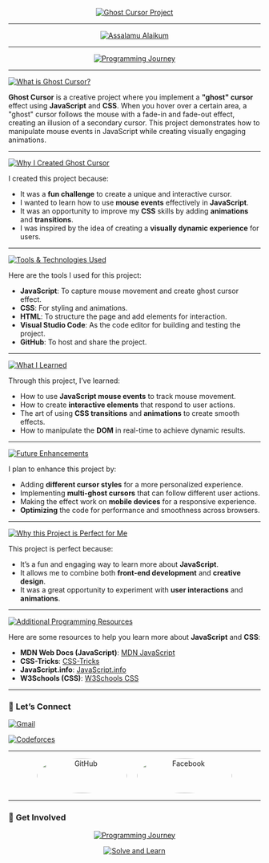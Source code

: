 <p align="center">
  <a href="https://github.com/CodderPrince">
    <img src="https://readme-typing-svg.demolab.com?font=Fira+Code&size=45&pause=2000&color=FFD700&center=true&vCenter=true&width=1000&lines=Ghost+Cursor+by+using+JavaScript" alt="Ghost Cursor Project">
  </a>
</p>

---

<p align="center">
  <a href="https://github.com/CodderPrince">
    <img src="https://readme-typing-svg.demolab.com?font=Fira+Code&size=38&pause=2000&color=FFA500&center=true&vCenter=true&width=1000&lines=👋+Assalamu+Alaikum,+I'm+Prince!" alt="Assalamu Alaikum">
  </a>
</p>

---

<p align="center">
  <a href="https://github.com/CodderPrince">
    <img src="https://readme-typing-svg.demolab.com?font=Fira+Code&size=32&pause=2000&color=00FF00&center=true&vCenter=true&width=1000&lines=🚀+Welcome+to+my+Programming+Journey!+Solve+with+me!" alt="Programming Journey">
  </a>
</p>

---

<p align="left">
   <a href="https://github.com/CodderPrince">
    <img src="https://readme-typing-svg.demolab.com?font=Fira+Code&size=28&pause=2000&color=FFA500&center=false&vCenter=false&width=1000&lines=💡+What+is+Ghost+Cursor+by+JavaScript❓" alt="What is Ghost Cursor?">
  </a>
</p>

**Ghost Cursor** is a creative project where you implement a **"ghost" cursor** effect using **JavaScript** and **CSS**. When you hover over a certain area, a "ghost" cursor follows the mouse with a fade-in and fade-out effect, creating an illusion of a secondary cursor. This project demonstrates how to manipulate mouse events in JavaScript while creating visually engaging animations.

---

<p align="left">
   <a href="https://github.com/CodderPrince">
    <img src="https://readme-typing-svg.demolab.com?font=Fira+Code&size=28&pause=2000&color=00FF00&center=false&vCenter=false&width=1000&lines=🧑‍💻+Why+I+Created+Ghost+Cursor❓" alt="Why I Created Ghost Cursor">
  </a>
</p>

I created this project because:
- It was a **fun challenge** to create a unique and interactive cursor.
- I wanted to learn how to use **mouse events** effectively in **JavaScript**.
- It was an opportunity to improve my **CSS** skills by adding **animations** and **transitions**.
- I was inspired by the idea of creating a **visually dynamic experience** for users.

---

<p align="left">
   <a href="https://github.com/CodderPrince">
    <img src="https://readme-typing-svg.demolab.com?font=Fira+Code&size=28&pause=2000&color=FF5733&center=false&vCenter=false&width=1000&lines=🔧+Tools+%26+Technologies+Used" alt="Tools & Technologies Used">
  </a>
</p>

Here are the tools I used for this project:
- **JavaScript**: To capture mouse movement and create ghost cursor effect.
- **CSS**: For styling and animations.
- **HTML**: To structure the page and add elements for interaction.
- **Visual Studio Code**: As the code editor for building and testing the project.
- **GitHub**: To host and share the project.

---

<p align="left">
  <a href="https://github.com/CodderPrince">
    <img src="https://readme-typing-svg.demolab.com?font=Fira+Code&size=28&pause=2000&color=FFD700&center=false&vCenter=false&width=1000&lines=🌱+What+I Learned+from+Ghost+Cursor+Project❓" alt="What I Learned">
  </a>
</p>

Through this project, I’ve learned:
- How to use **JavaScript mouse events** to track mouse movement.
- How to create **interactive elements** that respond to user actions.
- The art of using **CSS transitions** and **animations** to create smooth effects.
- How to manipulate the **DOM** in real-time to achieve dynamic results.

---

<p align="left">
  <a href="https://github.com/CodderPrince">
    <img src="https://readme-typing-svg.demolab.com?font=Fira+Code&size=28&pause=2000&color=FF6347&center=false&vCenter=false&width=1000&lines=🎯+Future+Enhancements+to+Ghost+Cursor" alt="Future Enhancements">
  </a>
</p>

I plan to enhance this project by:
- Adding **different cursor styles** for a more personalized experience.
- Implementing **multi-ghost cursors** that can follow different user actions.
- Making the effect work on **mobile devices** for a responsive experience.
- **Optimizing** the code for performance and smoothness across browsers.

---

<p align="left">
  <a href="https://github.com/CodderPrince">
    <img src="https://readme-typing-svg.demolab.com?font=Fira+Code&size=28&pause=2000&color=FF6347&center=false&vCenter=false&width=1000&lines=🧩+Why+Ghost Cursor+Project+is+Perfect+for+Me❓" alt="Why this Project is Perfect for Me">
  </a>
</p>

This project is perfect because:
- It’s a fun and engaging way to learn more about **JavaScript**.
- It allows me to combine both **front-end development** and **creative design**.
- It was a great opportunity to experiment with **user interactions** and **animations**.

---

<p align="left">
  <a href="https://github.com/CodderPrince">
    <img src="https://readme-typing-svg.demolab.com?font=Fira+Code&size=28&pause=2000&color=FF6347&center=false&vCenter=false&width=1000&lines=🌟+Additional+Programming+Resources+for+JavaScript+and+CSS" alt="Additional Programming Resources">
  </a>
</p>

Here are some resources to help you learn more about **JavaScript** and **CSS**:
- **MDN Web Docs (JavaScript)**: [MDN JavaScript](https://developer.mozilla.org/en-US/docs/Web/JavaScript)
- **CSS-Tricks**: [CSS-Tricks](https://css-tricks.com/)
- **JavaScript.info**: [JavaScript.info](https://javascript.info/)
- **W3Schools (CSS)**: [W3Schools CSS](https://www.w3schools.com/css/)

---

### 📣 **Let’s Connect**

<p align="left">
  <a href="mailto:cse12105007brur@gmail.com">
    <img src="https://readme-typing-svg.demolab.com?font=Fira+Code&size=28&pause=1000&color=FFA500&width=800&lines=📧+Gmail:+cse12105007brur@gmail.com" alt="Gmail">
  </a>
</p>

<p align="left">
  <a href="https://codeforces.com/profile/Prince.001">
    <img src="https://readme-typing-svg.demolab.com?font=Fira+Code&size=28&pause=1000&color=00FF00&width=800&lines=💻+Codeforces:+Prince.001" alt="Codeforces">
  </a>
</p>

---

<div align="center" style="display: flex; justify-content: center; gap: 20px;">
  <!-- GitHub Icon -->
  <a href="https://github.com/CodderPrince" target="_blank">
    <img src="https://img.shields.io/badge/GitHub-181717?style=for-the-badge&logo=github&logoColor=white" alt="GitHub"
    style="border-radius: 50%; height: 70px; width: 180px;">
  </a>
  
  <!-- Facebook Icon -->
  <a href="https://www.facebook.com/md.annahian" target="_blank">
    <img src="https://img.shields.io/badge/Facebook-1877F2?style=for-the-badge&logo=facebook&logoColor=white" alt="Facebook"
    style="border-radius: 150%; height: 70px; width: 190px;">
  </a>
</div>

---

### 💬 **Get Involved**

<p align="center">
  <a href="https://github.com/CodderPrince">
    <img src="https://readme-typing-svg.demolab.com?font=Fira+Code&size=45&pause=2000&color=FF6347&center=true&vCenter=true&width=1000&lines=🚀+Welcome+to+my+Programming+Journey!" alt="Programming Journey">
  </a>
</p>
<p align="center">
  <a href="https://github.com/CodderPrince">
    <img src="https://readme-typing-svg.demolab.com?font=Fira+Code&size=48&pause=2000&color=00FF00&center=true&vCenter=true&width=1000&lines=Solve+and+learn+with+me!" alt="Solve and Learn">
  </a>
</p>
